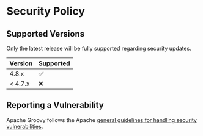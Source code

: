 # Security Policy

## Supported Versions

Only the latest release will be fully supported regarding security updates.

| Version | Supported          |
| ------- | ------------------ |
| 4.8.x   | :white_check_mark: |
| < 4.7.x   | :x:                |

## Reporting a Vulnerability

Apache Groovy follows the Apache
[general guidelines for handling security vulnerabilities](http://www.apache.org/security/committers.html).
